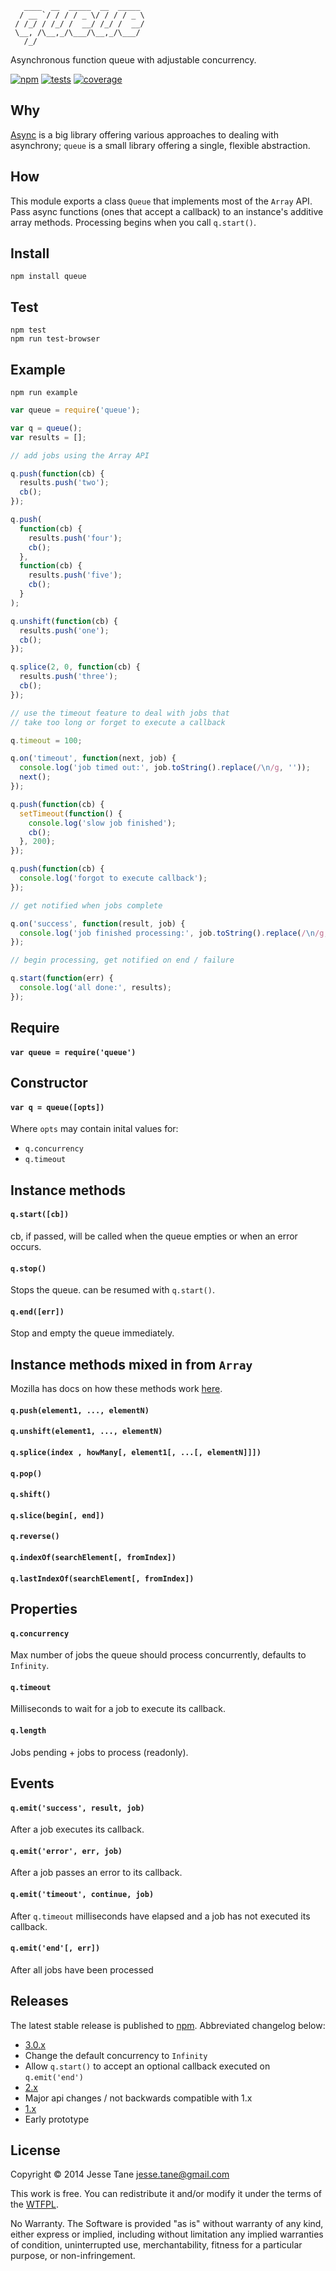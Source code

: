 ```
   ____  __  _____  __  _____ 
  / __ `/ / / / _ \/ / / / _ \
 / /_/ / /_/ /  __/ /_/ /  __/
 \__, /\__,_/\___/\__,_/\___/ 
   /_/                        
```
Asynchronous function queue with adjustable concurrency.

[![npm](http://img.shields.io/npm/v/queue.svg?style=flat-square)](http://www.npmjs.org/queue)
[![tests](https://img.shields.io/travis/jessetane/queue.svg?style=flat-square&branch=master)](https://travis-ci.org/jessetane/queue)
[![coverage](https://img.shields.io/coveralls/jessetane/queue.svg?style=flat-square&branch=master)](https://coveralls.io/r/jessetane/queue)

## Why
[Async](https://github.com/caolan/async) is a big library offering various approaches to dealing with asynchrony; `queue` is a small library offering a single, flexible abstraction.

## How
This module exports a class `Queue` that implements most of the `Array` API. Pass async functions (ones that accept a callback) to an instance's additive array methods. Processing begins when you call `q.start()`.

## Install
`npm install queue`  

## Test
`npm test`  
`npm run test-browser`

## Example
`npm run example`
``` javascript
var queue = require('queue');

var q = queue();
var results = [];

// add jobs using the Array API

q.push(function(cb) {
  results.push('two');
  cb();
});

q.push(
  function(cb) {
    results.push('four');
    cb();
  },
  function(cb) {
    results.push('five');
    cb();
  }
);

q.unshift(function(cb) {
  results.push('one');
  cb();
});

q.splice(2, 0, function(cb) {
  results.push('three');
  cb();
});

// use the timeout feature to deal with jobs that 
// take too long or forget to execute a callback

q.timeout = 100;

q.on('timeout', function(next, job) {
  console.log('job timed out:', job.toString().replace(/\n/g, ''));
  next();
});

q.push(function(cb) {
  setTimeout(function() {
    console.log('slow job finished');
    cb();
  }, 200);
});

q.push(function(cb) {
  console.log('forgot to execute callback');
});

// get notified when jobs complete

q.on('success', function(result, job) {
  console.log('job finished processing:', job.toString().replace(/\n/g, ''));
});

// begin processing, get notified on end / failure

q.start(function(err) {
  console.log('all done:', results);
});
```

## Require
#### `var queue = require('queue')`

## Constructor
#### `var q = queue([opts])`
Where `opts` may contain inital values for:
* `q.concurrency`
* `q.timeout`

## Instance methods
#### `q.start([cb])`
cb, if passed, will be called when the queue empties or when an error occurs.

#### `q.stop()`
Stops the queue. can be resumed with `q.start()`.

#### `q.end([err])`
Stop and empty the queue immediately.

## Instance methods mixed in from `Array`
Mozilla has docs on how these methods work [here](https://developer.mozilla.org/en-US/docs/Web/JavaScript/Reference/Global_Objects/Array).
#### `q.push(element1, ..., elementN)`  
#### `q.unshift(element1, ..., elementN)`  
#### `q.splice(index , howMany[, element1[, ...[, elementN]]])`  
#### `q.pop()`  
#### `q.shift()`  
#### `q.slice(begin[, end])`  
#### `q.reverse()`  
#### `q.indexOf(searchElement[, fromIndex])`  
#### `q.lastIndexOf(searchElement[, fromIndex])`  

## Properties
#### `q.concurrency`
Max number of jobs the queue should process concurrently, defaults to `Infinity`.

#### `q.timeout`
Milliseconds to wait for a job to execute its callback.

#### `q.length`
Jobs pending + jobs to process (readonly).

## Events

#### `q.emit('success', result, job)`
After a job executes its callback.

#### `q.emit('error', err, job)`
After a job passes an error to its callback.

#### `q.emit('timeout', continue, job)`
After `q.timeout` milliseconds have elapsed and a job has not executed its callback.

#### `q.emit('end'[, err])`
After all jobs have been processed

## Releases
The latest stable release is published to [npm](http://npmjs.org/queue). Abbreviated changelog below:
* [3.0.x](https://github.com/jessetane/queue/archive/3.0.6.tar.gz)
 * Change the default concurrency to `Infinity`
 * Allow `q.start()` to accept an optional callback executed on `q.emit('end')`
* [2.x](https://github.com/jessetane/queue/archive/2.2.0.tar.gz)
 * Major api changes / not backwards compatible with 1.x
* [1.x](https://github.com/jessetane/queue/archive/1.0.2.tar.gz)
 * Early prototype

## License
Copyright © 2014 Jesse Tane <jesse.tane@gmail.com>

This work is free. You can redistribute it and/or modify it under the
terms of the [WTFPL](http://www.wtfpl.net/txt/copying).

No Warranty. The Software is provided "as is" without warranty of any kind, either express or implied, including without limitation any implied warranties of condition, uninterrupted use, merchantability, fitness for a particular purpose, or non-infringement.
